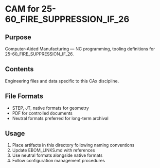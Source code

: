 # CAM for 25-60_FIRE_SUPPRESSION_IF_26

## Purpose
Computer-Aided Manufacturing — NC programming, tooling definitions for 25-60_FIRE_SUPPRESSION_IF_26.

## Contents
Engineering files and data specific to this CAx discipline.

## File Formats
- STEP, JT, native formats for geometry
- PDF for controlled documents
- Neutral formats preferred for long-term archival

## Usage
1. Place artifacts in this directory following naming conventions
2. Update EBOM_LINKS.md with references
3. Use neutral formats alongside native formats
4. Follow configuration management procedures
